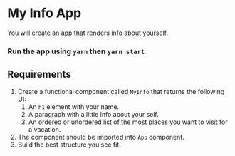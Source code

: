# My Info App

You will create an app that renders info about yourself.

### Run the app using `yarn` then `yarn start`

## Requirements

1. Create a functional component called `MyInfo` that returns the following UI:
   1. An `h1` element with your name.
   2. A paragraph with a little info about your self.
   3. An ordered or unordered list of the most places you want to visit for a vacation.
2. The component should be imported into `App` component.
3. Build the best structure you see fit.

